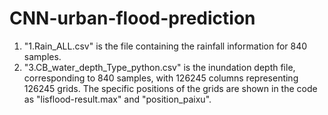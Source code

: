 # CNN-urban-flood-prediction

1. "1.Rain_ALL.csv" is the file containing the rainfall information for 840 samples.
2. "3.CB_water_depth_Type_python.csv" is the inundation depth file, corresponding to 840 samples, with 126245 columns representing 126245 grids. The specific positions of the grids are shown in the code as "lisflood-result.max" and "position_paixu".
